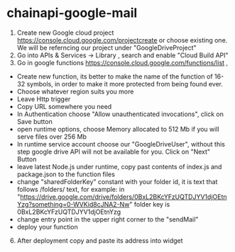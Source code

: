 # chainapi-google-mail

1) Create new Google cloud project https://console.cloud.google.com/projectcreate or choose existing one. We will be referncing our project under "GoogleDriveProject"
2) Go into  APIs & Services -> Library , search and enable "Cloud Build API"
5) Go in google functions https://console.cloud.google.com/functions/list ,
- Create new function, its better to make the name of the function of 16-32 symbols, in order to make it more protected from being found ever.
- Choose whatever region suits you more
- Leave Http trigger
- Copy URL somewhere you need
- In Authentication choose "Allow unauthenticated invocations", click on Save button
- open runtime options, choose Memory allocated to 512 Mb if you will serve files over 256 Mb
- In runtime service account choose our "GoogleDriveUser", without this step google drive API will not be available for you. Click on "Next" Button
- leave latest Node.js under runtime, copy past contents of index.js and package.json to the function files
- change "sharedFolderKey" constant with your folder id, it is text that follows /folders/ text, for example: in "https://drive.google.com/drive/folders/0BxL2BKcYFzUQTDJYV1djOEtnYzg?something=0-WVKid8cJNA2-Nw" folder key is 0BxL2BKcYFzUQTDJYV1djOEtnYzg
- change entry point in the upper right corner to the "sendMail"
- deploy your function
6) After deployment copy and paste its address into widget

